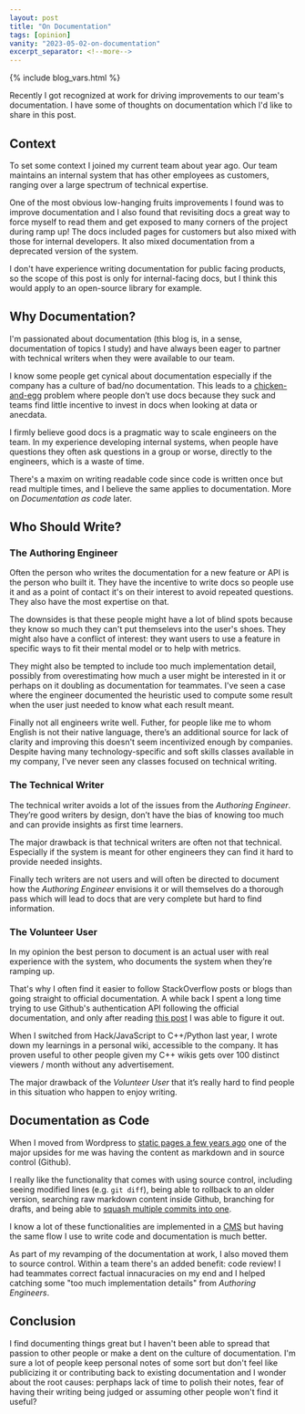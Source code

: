 ```yaml
---
layout: post
title: "On Documentation"
tags: [opinion]
vanity: "2023-05-02-on-documentation"
excerpt_separator: <!--more-->
---
```


{% include blog_vars.html %}

Recently I got recognized at work for driving improvements to our team's documentation. I have some of thoughts on documentation which I'd like to share in this post.

<!--more-->

## Context

To set some context I joined my current team about year ago. Our team maintains an internal system that has other employees as customers, ranging over a large spectrum of technical expertise.

One of the most obvious low-hanging fruits improvements I found was to improve documentation and I also found that revisiting docs a great way to force myself to read them and get exposed to many corners of the project during ramp up! The docs included pages for customers but also mixed with those for internal developers. It also mixed documentation from a deprecated version of the system.

I don't have experience writing documentation for public facing products, so the scope of this post is only for internal-facing docs, but I think this would apply to an open-source library for example.

## Why Documentation?

I'm passionated about documentation (this blog is, in a sense, documentation of topics I study) and have always been eager to partner with technical writers when they were available to our team.

I know some people get cynical about documentation especially if the company has a culture of bad/no documentation. This leads to a [chicken-and-egg](https://en.wikipedia.org/wiki/Chicken_or_the_egg) problem where people don’t use docs because they suck and teams find little incentive to invest in docs when looking at data or anecdata.

I firmly believe good docs is a pragmatic way to scale engineers on the team. In my experience developing internal systems, when people have questions they often ask questions in a group or worse, directly to the engineers, which is a waste of time.

There's a maxim on writing readable code since code is written once but read multiple times, and I believe the same applies to documentation. More on *Documentation as code* later.

## Who Should Write?

### The Authoring Engineer

Often the person who writes the documentation for a new feature or API is the person who built it. They have the incentive to write docs so people use it and as a point of contact it's on their interest to avoid repeated questions. They also have the most expertise on that.

The downsides is that these people might have a lot of blind spots because they know so much they can't put themselevs into the user's shoes. They might also have a conflict of interest: they want users to use a feature in specific ways to fit their mental model or to help with metrics.

They might also be tempted to include too much implementation detail, possibly from overestimating how much a user might be interested in it or perhaps on it doubling as documentation for teammates. I've seen a case where the engineer documented the heuristic used to compute some result when the user just needed to know what each result meant.

Finally not all engineers write well. Futher, for people like me to whom English is not their native language, there’s an additional source for lack of clarity and improving this doesn't seem incentivized enough by companies. Despite having many technology-specific and soft skills classes available in my company, I've never seen any classes focused on technical writing.

### The Technical Writer

The technical writer avoids a lot of the issues from the *Authoring Engineer*. They’re good writers by design, don’t have the bias of knowing too much and can provide insights as first time learners.

The major drawback is that technical writers are often not that technical. Especially if the system is meant for other engineers they can find it hard to provide needed insights.

Finally tech writers are not users and will often be directed to document how the *Authoring Engineer* envisions it or will themselves do a thorough pass which will lead to docs that are very complete but hard to find information.

### The Volunteer User

In my opinion the best person to document is an actual user with real experience with the system, who documents the system when they’re ramping up.

That's why I often find it easier to follow StackOverflow posts or blogs than going straight to official documentation. A while back I spent a long time trying to use Github's authentication API following the official documentation, and only after reading [this post](https://dev.to/gr2m/github-api-authentication-personal-access-tokens-53kd) I was able to figure it out.

When I switched from Hack/JavaScript to C++/Python last year, I wrote down my learnings in a personal wiki, accessible to the company. It has proven useful to other people given my C++ wikis gets over 100 distinct viewers / month without any advertisement.

The major drawback of the *Volunteer User* that it’s really hard to find people in this situation who happen to enjoy writing.

## Documentation as Code

When I moved from Wordpress to [static pages a few years ago]({{blog}}/2020/07/11/from-wordpress-to-jekyll.html) one of the major upsides for me was having the content as markdown and in source control (Github).

I really like the functionality that comes with using source control, including seeing modified lines (e.g. `git diff`), being able to rollback to an older version, searching raw markdown content inside Github, branching for drafts, and being able to [squash multiple commits into one]({{blog}}/2021/09/01/writing-posts.html).

I know a lot of these functionalities are implemented in a [CMS](https://en.wikipedia.org/wiki/Content_management_system) but having the same flow I use to write code and documentation is much better.

As part of my revamping of the documentation at work, I also moved them to source control. Within a team there's an added benefit: code review! I had teammates correct factual innacuracies on my end and I helped catching some "too much implementation details" from *Authoring Engineers*.

## Conclusion

I find documenting things great but I haven't been able to spread that passion to other people or make a dent on the culture of documentation. I'm sure a lot of people keep personal notes of some sort but don't feel like publicizing it or contributing back to existing documentation and I wonder about the root causes: perphaps lack of time to polish their notes, fear of having their writing being judged or assuming other people won't find it useful?
